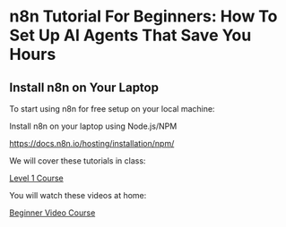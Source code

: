 # n8n Tutorial For Beginners: How To Set Up AI Agents That Save You Hours

## Install n8n on Your Laptop

To start using n8n for free setup on your local machine:

Install n8n on your laptop using Node.js/NPM

https://docs.n8n.io/hosting/installation/npm/

We will cover these tutorials in class:


[Level 1 Course](https://docs.n8n.io/courses/level-one/)


You will watch these videos at home:


[Beginner Video Course](https://docs.n8n.io/video-courses/#beginner)


